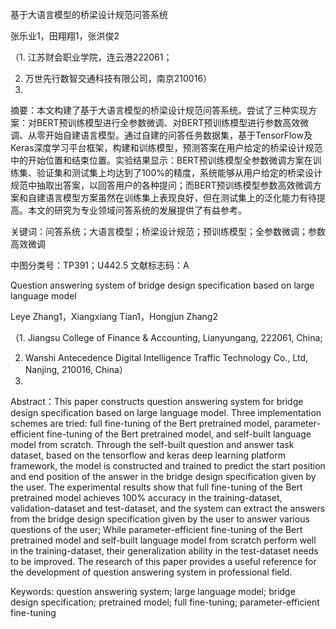 基于大语言模型的桥梁设计规范问答系统

张乐业1，田翔翔1，张洪俊2

（1. 江苏财会职业学院，连云港222061；

2. 万世先行数智交通科技有限公司，南京210016）
3. 
摘要：本文构建了基于大语言模型的桥梁设计规范问答系统。尝试了三种实现方案：对BERT预训练模型进行全参数微调、对BERT预训练模型进行参数高效微调、从零开始自建语言模型。通过自建的问答任务数据集，基于TensorFlow及Keras深度学习平台框架，构建和训练模型，预测答案在用户给定的桥梁设计规范中的开始位置和结束位置。实验结果显示：BERT预训练模型全参数微调方案在训练集、验证集和测试集上均达到了100%的精度，系统能够从用户给定的桥梁设计规范中抽取出答案，以回答用户的各种提问；而BERT预训练模型参数高效微调方案和自建语言模型方案虽然在训练集上表现良好，但在测试集上的泛化能力有待提高。本文的研究为专业领域问答系统的发展提供了有益参考。

关键词：问答系统；大语言模型；桥梁设计规范；预训练模型；全参数微调；参数高效微调

中图分类号：TP391；U442.5	文献标志码：A


Question answering system of bridge design specification based on large language model

Leye Zhang1，Xiangxiang Tian1，Hongjun Zhang2

（1. Jiangsu College of Finance & Accounting, Lianyungang, 222061, China;

2. Wanshi Antecedence Digital Intelligence Traffic Technology Co., Ltd, Nanjing, 210016, China）
3. 
 Abstract：This paper constructs question answering system for bridge design specification based on large language model. Three implementation schemes are tried: full fine-tuning of the Bert pretrained model, parameter-efficient fine-tuning of the Bert pretrained model, and self-built language model from scratch. Through the self-built question and answer task dataset, based on the tensorflow and keras deep learning platform framework, the model is constructed and trained to predict the start position and end position of the answer in the bridge design specification given by the user. The experimental results show that full fine-tuning of the Bert pretrained model achieves 100% accuracy in the training-dataset, validation-dataset and test-dataset, and the system can extract the answers from the bridge design specification given by the user to answer various questions of the user; While parameter-efficient fine-tuning of the Bert pretrained model and self-built language model from scratch perform well in the training-dataset, their generalization ability in the test-dataset needs to be improved. The research of this paper provides a useful reference for the development of question answering system in professional field.

Keywords: question answering system; large language model; bridge design specification; pretrained model; full fine-tuning; parameter-efficient fine-tuning

